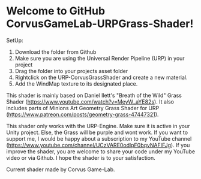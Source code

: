# Welcome to GitHub CorvusGameLab-URPGrass-Shader!
SetUp: 
1. Download the folder from Github
2. Make sure you are using the Universal Render Pipeline (URP) in your project 
3. Drag the folder into your projects asset folder
4. Rightclick on the URP-CorvusGrassShader and create a new material.
5. Add the WindMap texture to its designated place. 

This shader is mainly based on Daniel Ilett's "Breath of the Wild" Grass Shader (https://www.youtube.com/watch?v=MeyW_aYE82s).
It also includes parts of Minions Art Geometry Grass Shader for URP (https://www.patreon.com/posts/geometry-grass-47447321).

This shader only works with the URP-Engine. Make sure it is active in your Unity project. Else, the Grass will be purple and wont work.
If you want to support me, I would be happy about a subscription to my YouTube channel (https://www.youtube.com/channel/UCzVARE0odlpF0bqvNAFIFJg).
If you improve the shader, you are welcome to share your code under my YouTube video or via Github.
I hope the shader is to your satisfaction. 

Current shader made by Corvus Game-Lab. 


